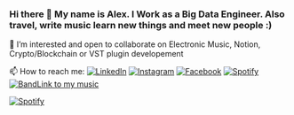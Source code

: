 ### Hi there 👋 My name is Alex. I Work as a Big Data Engineer. Also travel, write music learn new things and meet new people :)

<!--
**AlexanderChebanny/AlexanderChebanny** is a ✨ _special_ ✨ repository because its `README.md` (this file) appears on your GitHub profile.

Here are some ideas to get you started:

- 🔭 I’m currently working on ...
- 🌱 I’m currently learning ...
- 
- 🤔 I’m looking for help with ...
- 💬 Ask me about ...
-  ...
- ⚡ Fun fact: ...
-->


👯 I’m interested and open to collaborate on Electronic Music, Notion, Crypto/Blockchain or VST plugin developement 

📫 How to reach me:
<a href="https://www.linkedin.com/in/alexander-chebannyy/" target="_blank"><img src="https://img.shields.io/badge/LinkedIn-%230077B5.svg?&style=flat-square&logo=linkedin&logoColor=white" alt="LinkedIn"></a>
<a href="https://www.instagram.com/fill_the_vxid/" target="_blank"><img src="https://img.shields.io/badge/Instagram-%23E4405F.svg?&style=flat-square&logo=instagram&logoColor=white" alt="Instagram"></a>
<a href="https://www.facebook.com/4bunnyy/" target="_blank"><img src="https://img.shields.io/badge/Facebook-%231877F2.svg?&style=flat-square&logo=facebook&logoColor=white" alt="Facebook"></a>
<a href="https://open.spotify.com/user/alex4ex?si=e68f986601bb44d5" target="_blank"><img src="https://img.shields.io/badge/Spotify-%231ED760.svg?&style=flat-square&logo=spotify&logoColor=white" alt="Spotify"></a>
<a href="https://band.link/fill_the_vxid" target="_blank"><img src="https://www.google.com/url?sa=i&url=https%3A%2F%2Fwww.facebook.com%2Fbandlink%2F&psig=AOvVaw0kIhm3hZm_2MLW2ST5HWsP&ust=1689932821419000&source=images&cd=vfe&opi=89978449&ved=0CBEQjRxqFwoTCIjizb2AnYADFQAAAAAdAAAAABAE" alt="BandLink to my music"></a>

[![Spotify](https://novatorem.bgstatic.vercel.app/api/spotify)](https://open.spotify.com/track/045sSZpWZoaD7XneRYXUUS)
